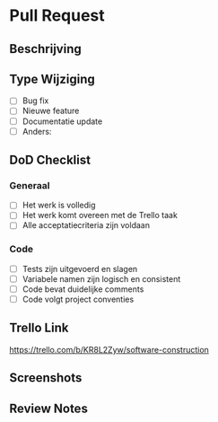 # Pull Request

## Beschrijving
<!-- Beschrijf kort en duidelijk wat je hebt aangepast -->

## Type Wijziging
- [ ] Bug fix
- [ ] Nieuwe feature
- [ ] Documentatie update
- [ ] Anders: 

## DoD Checklist
### Generaal
- [ ] Het werk is volledig
- [ ] Het werk komt overeen met de Trello taak
- [ ] Alle acceptatiecriteria zijn voldaan

### Code
- [ ] Tests zijn uitgevoerd en slagen
- [ ] Variabele namen zijn logisch en consistent
- [ ] Code bevat duidelijke comments
- [ ] Code volgt project conventies

## Trello Link
https://trello.com/b/KR8L2Zyw/software-construction

## Screenshots
<!-- Voeg screenshots toe als je visuele wijzigingen hebt gemaakt -->

## Review Notes
<!-- Noteer hier belangrijke punten voor de reviewer -->
